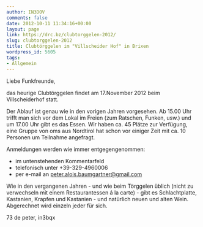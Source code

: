 ```yaml
---
author: IN3DOV
comments: false
date: 2012-10-11 11:34:16+00:00
layout: page
link: https://drc.bz/clubtorggelen-2012/
slug: clubtorggelen-2012
title: Clubtörggelen im "Villscheider Hof" in Brixen
wordpress_id: 5605
tags:
- Allgemein
---
```


Liebe Funkfreunde,

das heurige Clubtörggelen findet am 17.November 2012 beim Villscheiderhof statt.

Der Ablauf ist genau wie in den vorigen Jahren vorgesehen. Ab 15.00 Uhr trifft man sich vor dem Lokal im Freien (zum Ratschen, Funken, usw.) und um 17.00 Uhr gibt es das Essen. Wir haben ca. 45 Plätze zur Verfügung, eine Gruppe von oms aus Nordtirol hat schon vor einiger Zeit mit ca. 10 Personen um Teilnahme angefragt.

Anmeldungen werden wie immer entgegengenommen:
- im untenstehenden Kommentarfeld
- telefonisch unter +39-329-4960006
- per e-mail an peter.alois.baumgartner@gmail.com

Wie in den vergangenen Jahren - und wie beim Törggelen üblich (nicht zu verwechseln mit einem Restaurantessen á la carte) - gibt es Schlachtplatte, Kastanien, Krapfen und Kastanien - und natürlich neuen und alten Wein.
Abgerechnet wird einzeln jeder für sich.

73 de peter, in3bqx
